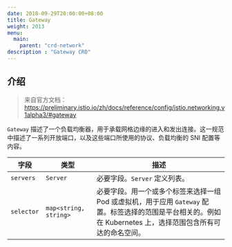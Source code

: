 ```yaml
---
date: 2018-09-29T20:00:00+08:00
title: Gateway
weight: 2013
menu:
  main:
    parent: "crd-network"
description : "Gateway CRD"
---
```


## 介绍

> 来自官方文档：https://preliminary.istio.io/zh/docs/reference/config/istio.networking.v1alpha3/#gateway

`Gateway` 描述了一个负载均衡器，用于承载网格边缘的进入和发出连接。这一规范中描述了一系列开放端口，以及这些端口所使用的协议、负载均衡的 SNI 配置等内容。



| 字段       | 类型                                                         | 描述                                                         |
| ---------- | ------------------------------------------------------------ | ------------------------------------------------------------ |
| `servers`  | `Server`| 必要字段。`Server` 定义列表。                                |
| `selector` | `map<string, string>`                                        | 必要字段。用一个或多个标签来选择一组 Pod 或虚拟机，用于应用 `Gateway` 配置。标签选择的范围是平台相关的。例如在 Kubernetes 上，选择范围包含所有可达的命名空间。 |

